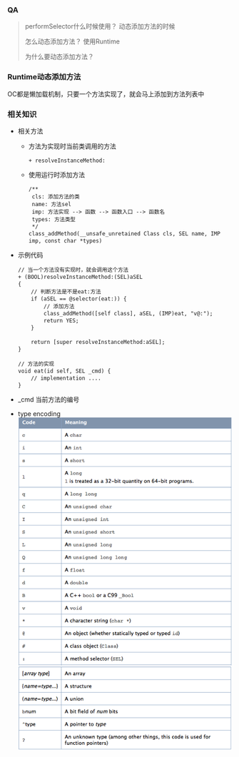 ### QA

> performSelector什么时候使用？ 动态添加方法的时候
> 
> 怎么动态添加方法？ 使用Runtime
> 
> 为什么要动态添加方法？

### Runtime动态添加方法

OC都是懒加载机制，只要一个方法实现了，就会马上添加到方法列表中

### 相关知识

* 相关方法

  * 方法为实现时当前类调用的方法
    ```
    + resolveInstanceMethod:
    ```

  * 使用运行时添加方法
    ```
    /**
     cls: 添加方法的类
     name: 方法sel
     imp: 方法实现 --> 函数 --> 函数入口 --> 函数名
     types: 方法类型
     */
    class_addMethod(__unsafe_unretained Class cls, SEL name, IMP imp, const char *types)
    ```

* 示例代码
  ```
  // 当一个方法没有实现时，就会调用这个方法
  + (BOOL)resolveInstanceMethod:(SEL)aSEL
  {
      // 判断方法是不是eat:方法
      if (aSEL == @selector(eat:)) {
          // 添加方法
          class_addMethod([self class], aSEL, (IMP)eat, "v@:");
          return YES;
      }

      return [super resolveInstanceMethod:aSEL];
  }

  // 方法的实现
  void eat(id self, SEL _cmd) {
      // implementation ....
  }
  ```

* \_cmd
  当前方法的编号

* type encoding
  ![](/assets/Snip20161020_4.png)
  ![](/assets/Snip20161020_5.png)


